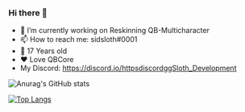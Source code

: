 ### Hi there 👋
- 🔭 I’m currently working on Reskinning QB-Multicharacter
- 📫 How to reach me: sidsloth#0001
- 🤏 17 Years old
- ❤️ Love QBCore
- My Discord: https://discord.io/httpsdiscordggSloth_Development 

![Anurag's GitHub stats](https://github-readme-stats.vercel.app/api?username=sidsloth44&show_icons=true&theme=tokyonight)

[![Top Langs](https://github-readme-stats.vercel.app/api/top-langs/?username=sidsloth44&show_icons=true&theme=tokyonight)](https://github.com/anuraghazra/github-readme-stats)

<!--
**sidsloth44/sidsloth44** is a ✨ _special_ ✨ repository because its `README.md` (this file) appears on your GitHub profile.
